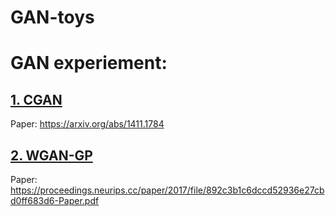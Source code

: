 # GAN-toys

# GAN experiement:

##  [1. CGAN](https://github.com/YuAn-06/GAN-toys/blob/main/CGAN.py)
  
  Paper: https://arxiv.org/abs/1411.1784

##  [2. WGAN-GP](https://github.com/YuAn-06/GAN-toys/blob/main/WGAN-GP.py)

  Paper: https://proceedings.neurips.cc/paper/2017/file/892c3b1c6dccd52936e27cbd0ff683d6-Paper.pdf
